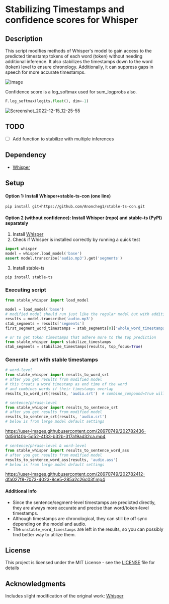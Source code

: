 # Stabilizing Timestamps and confidence scores for Whisper

## Description
This script modifies methods of Whisper's model to gain access to the predicted timestamp tokens of each word (token) without needing additional inference. It also stabilizes the timestamps down to the word (token) level to ensure chronology. Additionally, it can suppress gaps in speech for more accurate timestamps.

![image](https://user-images.githubusercontent.com/28970749/192950141-40ac8cbd-ccac-45da-b563-f8144d22c54e.png)

Confidence score is a log_softmax used for sum_logprobs also.
```python
F.log_softmax(logits.float(), dim=-1)
```
![Screenshot_2022-12-15_12-25-55](https://user-images.githubusercontent.com/2093802/207827789-7e121a63-2dd6-4dc0-9618-b494bce47a1a.png)


## TODO
- [ ] Add function to stabilize with multiple inferences

## Dependency
* [Whisper](https://github.com/openai/whisper)

## Setup
#### Option 1: Install Whisper+stable-ts-con (one line)
```
pip install git+https://github.com/Anoncheg1/stable-ts-con.git
```
#### Option 2 (without confidence): Install Whisper (repo) and stable-ts (PyPI) separately
1. Install [Whisper](https://github.com/openai/whisper#setup)
2. Check if Whisper is installed correctly by running a quick test
```python
import whisper
model = whisper.load_model('base')
assert model.transcribe('audio.mp3').get('segments')
```
3. Install stable-ts
```commandline
pip install stable-ts
```

### Executing script
```python
from stable_whisper import load_model

model = load_model('base')
# modified model should run just like the regular model but with additional hyperparameters and extra data in results
results = model.transcribe('audio.mp3')
stab_segments = results['segments']
first_segment_word_timestamps = stab_segments[0]['whole_word_timestamps']

# or to get token timestamps that adhere more to the top prediction
from stable_whisper import stabilize_timestamps
stab_segments = stabilize_timestamps(results, top_focus=True)
```

### Generate .srt with stable timestamps
```python
# word-level
from stable_whisper import results_to_word_srt
# after you get results from modified model
# this treats a word timestamp as end time of the word
# and combines words if their timestamps overlap
results_to_word_srt(results, 'audio.srt')  # combine_compound=True will merge words with no prepended space
```
```python
# sentence/phrase-level
from stable_whisper import results_to_sentence_srt
# after you get results from modified model
results_to_sentence_srt(results, 'audio.srt')
# below is from large model default settings
```

https://user-images.githubusercontent.com/28970749/202782436-0d56140b-5d52-4f33-b32b-317a19ad32ca.mp4


```python
# sentence/phrase-level & word-level
from stable_whisper import results_to_sentence_word_ass
# after you get results from modified model
results_to_sentence_word_ass(results, 'audio.ass')
# below is from large model default settings
```

https://user-images.githubusercontent.com/28970749/202782412-dfa027f8-7073-4023-8ce5-285a2c26c03f.mp4

#### Additional Info
* Since the sentence/segment-level timestamps are predicted directly, they are always more accurate and precise than word/token-level timestamps.
* Although timestamps are chronological, they can still be off sync depending on the model and audio.
* The `unstable_word_timestamps` are left in the results, so you can possibly find better way to utilize them.

## License
This project is licensed under the MIT License - see the [LICENSE](LICENSE) file for details

## Acknowledgments
Includes slight modification of the original work: [Whisper](https://github.com/openai/whisper)
